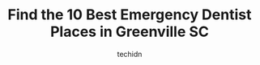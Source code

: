 ---
layout: ampstory
image: https://i0.wp.com/www.depkes.org/wp-content/uploads/2023/06/emergency-dentist-0-in-greenville-sc-1685819342.jpeg?resize=640,853
author: techidn
featured: false
description: Discover the impressive array of Emergency Dentist options in Greenville SC, where you can find 10 of the largest Emergency Dentist establishments in the area. From renowned classics to hidd
title: Find the 10 Best Emergency Dentist Places in Greenville SC
cover:
   title: Find the 10 Best Emergency Dentist Places in Greenville SC
   subtitle: Rickpate
   background: https://www.depkes.org/wp-content/uploads/2023/06/emergency-dentist-0-in-greenville-sc-1685819342.jpeg

pages: 
 - layout: thirds
   top: <h1>#1 Aspen Dental</h1>
   bottom: "<p>The staff at Aspen Dental was absolutely wonderful. They were friendly, informative, accommodating, speedy and what most people care the most about, were affordable. And </p>"
   background: https://www.depkes.org/wp-content/uploads/2023/06/emergency-dentist-1-in-greenville-sc-1685819343.jpeg
   backgroundblur: true
 - layout: thirds
   top: <h1>#2 Brown Family Dentistry Group</h1>
   bottom: "<p>I am very grateful for Dr. Brown and his team recently providing me with the best dental experience I have ever had!  He made quick and painless work of what needed to be</p>"
   background: https://www.depkes.org/wp-content/uploads/2023/06/emergency-dentist-2-in-greenville-sc-1685819343.jpeg
   cta:
      link: https://www.depkes.org/blog/find-the-10-best-emergency-dentist-places-in-greenville-sc/
      text: Find the 10 Best Emergency Dentist Places in Greenville SC
 - layout: thirds
   top: <h1>#3 Family Dental Health of Cleveland St.</h1>
   bottom: "<p>1352 Cleveland St, Greenville, SC 29607, United States</p>"
   background: https://www.depkes.org/wp-content/uploads/2023/06/emergency-dentist-3-in-greenville-sc-1685819343.jpeg
   cta:
      link: https://www.depkes.org/blog/find-the-10-best-emergency-dentist-places-in-greenville-sc/
      text: Find the 10 Best Emergency Dentist Places in Greenville SC
 - layout: thirds
   top: <h1>#4 Family Dental Health of Greenridge</h1>
   bottom: "<p>15 Garlington Rd Suite 300, Greenville, SC 29615, United States</p>"
   background: https://images.unsplash.com/photo-1599422314077-f4dfdaa4cd09?ixlib=rb-4.0.3&ixid=MnwxMjA3fDB8MHxwaG90by1wYWdlfHx8fGVufDB8fHx8&auto=format&fit=crop&w=640&h=853&q=80
   cta:
      link: https://www.depkes.org/blog/find-the-10-best-emergency-dentist-places-in-greenville-sc/
      text: Find the 10 Best Emergency Dentist Places in Greenville SC
 - layout: thirds
   top: <h1>#5 Signature Smiles</h1>
   bottom: "<p>6 Cleveland Ct, Greenville, SC 29607, United States</p>"
   background: https://images.unsplash.com/photo-1618005182384-a83a8bd57fbe?ixlib=rb-4.0.3&ixid=MnwxMjA3fDB8MHxwaG90by1wYWdlfHx8fGVufDB8fHx8&auto=format&fit=crop&w=640&h=853&q=80
   cta:
      link: https://www.depkes.org/blog/find-the-10-best-emergency-dentist-places-in-greenville-sc/
      text: Find the 10 Best Emergency Dentist Places in Greenville SC
 - layout: thirds
   top: <h1>#6 Holliday Dental, P.A.</h1>
   bottom: "<p>7 Legacy Park Rd, Greenville, SC 29607, United States</p>"
   background: https://images.unsplash.com/photo-1541356665065-22676f35dd40?ixlib=rb-4.0.3&ixid=MnwxMjA3fDB8MHxwaG90by1wYWdlfHx8fGVufDB8fHx8&auto=format&fit=crop&w=640&h=853&q=80
   cta:
      link: https://www.depkes.org/blog/find-the-10-best-emergency-dentist-places-in-greenville-sc/
      text: Find the 10 Best Emergency Dentist Places in Greenville SC
 - layout: thirds
   top: <h1>#7 Palms Dentistry</h1>
   bottom: "<p>25 Innovation Dr, Greenville, SC 29607, United States</p>"
   background: https://images.unsplash.com/photo-1496096265110-f83ad7f96608?ixlib=rb-4.0.3&ixid=MnwxMjA3fDB8MHxwaG90by1wYWdlfHx8fGVufDB8fHx8&auto=format&fit=crop&w=640&h=853&q=80
   cta:
      link: https://www.depkes.org/blog/find-the-10-best-emergency-dentist-places-in-greenville-sc/
      text: Find the 10 Best Emergency Dentist Places in Greenville SC
 - layout: thirds
   middle: Continue reading...
   background: https://images.unsplash.com/photo-1489694553447-4c9339da310d?ixlib=rb-4.0.3&ixid=MnwxMjA3fDB8MHxwaG90by1wYWdlfHx8fGVufDB8fHx8&auto=format&fit=crop&w=640&h=853&q=80
   cta:
      link: https://www.depkes.org/blog/find-the-10-best-emergency-dentist-places-in-greenville-sc/
      text: Find the 10 Best Emergency Dentist Places in Greenville SC
      
---